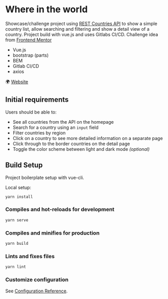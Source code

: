 # Where in the world

Showcase/challenge project using [REST Countries API](https://restcountries.eu) to show a simple country list, allow searching and filtering and show a detail view of a country. Project build with vue.js and uses Gitlabs CI/CD.
Challenge idea from [Frontend Mentor](https://www.frontendmentor.io/)

- Vue.js
- bootstrap (parts)
- BEM
- Gitlab CI/CD 
- axios

:earth_africa: [Website](https://tfohrer.gitlab.io/where-in-the-world/#/)

## Initial requirements

Users should be able to:

- See all countries from the API on the homepage
- Search for a country using an `input` field
- Filter countries by region
- Click on a country to see more detailed information on a separate page
- Click through to the border countries on the detail page
- Toggle the color scheme between light and dark mode *(optional)*

## Build Setup

Project boilerplate setup with vue-cli.

Local setup: 

```
yarn install
```

### Compiles and hot-reloads for development
```
yarn serve
```

### Compiles and minifies for production
```
yarn build
```

### Lints and fixes files
```
yarn lint
```

### Customize configuration
See [Configuration Reference](https://cli.vuejs.org/config/).

